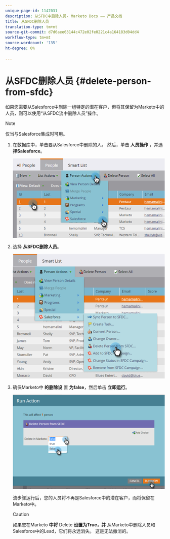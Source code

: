```yaml
---
unique-page-id: 1147031
description: 从SFDC中删除人员- Marketo Docs —— 产品文档
title: 从SFDC删除人员
translation-type: tm+mt
source-git-commit: d7d6aee63144c472e02fe0221c4a164183d04dd4
workflow-type: tm+mt
source-wordcount: '135'
ht-degree: 0%

---
```



# 从SFDC删除人员 {#delete-person-from-sfdc}

如果您需要从Salesforce中删除一组特定的潜在客户，但将其保留为Marketo中的人员，则可以使用“从SFDC流中删除人员”操作。

>[!NOTE]
>
>仅当与Salesforce集成时可用。

1. 在数据库中，单击要从Salesforce中删除的人。 然后，单击 **人员操作** ，并选 **择Salesforce**。

   ![](assets/person-actions-salesforce.png)

1. 选择 **从SFDC删除人员**。

   ![](assets/delete-person-from-sfdc.png)

1. 确保Marketo中 **的删除设** 置 **为false**，然后单击 **立即运行**。

   ![](assets/run-action-delete-lead-from-sfdc.png)

   流步骤运行后，您的人员将不再是Salesforce中的潜在客户，而将保留在Marketo中。

   >[!CAUTION]
   >
   >如果您在Marketo **中将** Delete **设置为True，并** 从Marketo中删除人员和Salesforce中的Lead，它们将永远消失。 这是无法撤消的。

